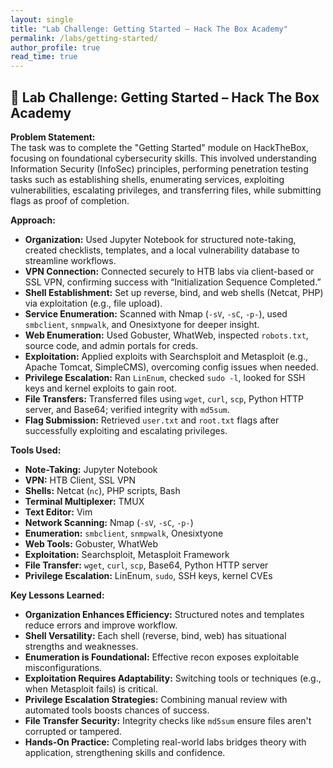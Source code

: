 ```yaml
---
layout: single
title: "Lab Challenge: Getting Started – Hack The Box Academy"
permalink: /labs/getting-started/
author_profile: true
read_time: true
---
```


## 🧪 Lab Challenge: Getting Started – Hack The Box Academy

**Problem Statement:**  
The task was to complete the "Getting Started" module on HackTheBox, focusing on foundational cybersecurity skills. This involved understanding Information Security (InfoSec) principles, performing penetration testing tasks such as establishing shells, enumerating services, exploiting vulnerabilities, escalating privileges, and transferring files, while submitting flags as proof of completion.

**Approach:**  
- **Organization:** Used Jupyter Notebook for structured note-taking, created checklists, templates, and a local vulnerability database to streamline workflows.  
- **VPN Connection:** Connected securely to HTB labs via client-based or SSL VPN, confirming success with “Initialization Sequence Completed.”  
- **Shell Establishment:** Set up reverse, bind, and web shells (Netcat, PHP) via exploitation (e.g., file upload).  
- **Service Enumeration:** Scanned with Nmap (`-sV`, `-sC`, `-p-`), used `smbclient`, `snmpwalk`, and Onesixtyone for deeper insight.  
- **Web Enumeration:** Used Gobuster, WhatWeb, inspected `robots.txt`, source code, and admin portals for creds.  
- **Exploitation:** Applied exploits with Searchsploit and Metasploit (e.g., Apache Tomcat, SimpleCMS), overcoming config issues when needed.  
- **Privilege Escalation:** Ran `LinEnum`, checked `sudo -l`, looked for SSH keys and kernel exploits to gain root.  
- **File Transfers:** Transferred files using `wget`, `curl`, `scp`, Python HTTP server, and Base64; verified integrity with `md5sum`.  
- **Flag Submission:** Retrieved `user.txt` and `root.txt` flags after successfully exploiting and escalating privileges.

**Tools Used:**  
- **Note-Taking:** Jupyter Notebook  
- **VPN:** HTB Client, SSL VPN  
- **Shells:** Netcat (`nc`), PHP scripts, Bash  
- **Terminal Multiplexer:** TMUX  
- **Text Editor:** Vim  
- **Network Scanning:** Nmap (`-sV`, `-sC`, `-p-`)  
- **Enumeration:** `smbclient`, `snmpwalk`, Onesixtyone  
- **Web Tools:** Gobuster, WhatWeb  
- **Exploitation:** Searchsploit, Metasploit Framework  
- **File Transfer:** `wget`, `curl`, `scp`, Base64, Python HTTP server  
- **Privilege Escalation:** LinEnum, `sudo`, SSH keys, kernel CVEs


**Key Lessons Learned:**  
- **Organization Enhances Efficiency:** Structured notes and templates reduce errors and improve workflow.  
- **Shell Versatility:** Each shell (reverse, bind, web) has situational strengths and weaknesses.  
- **Enumeration is Foundational:** Effective recon exposes exploitable misconfigurations.  
- **Exploitation Requires Adaptability:** Switching tools or techniques (e.g., when Metasploit fails) is critical.  
- **Privilege Escalation Strategies:** Combining manual review with automated tools boosts chances of success.  
- **File Transfer Security:** Integrity checks like `md5sum` ensure files aren't corrupted or tampered.  
- **Hands-On Practice:** Completing real-world labs bridges theory with application, strengthening skills and confidence.
